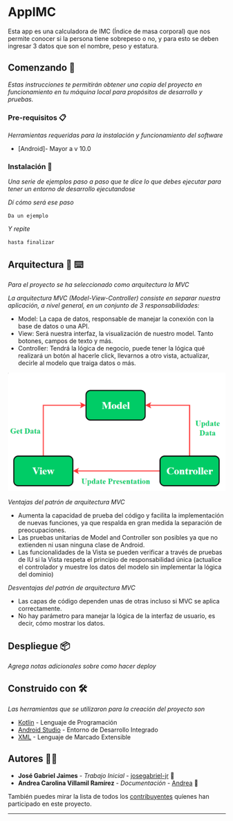 # AppIMC

Esta app es una calculadora de IMC (Índice de masa corporal) que nos permite conocer si la persona tiene sobrepeso o no, y para esto se deben ingresar 3 datos que son el nombre, peso y estatura.

## Comenzando 🚀

_Estas instrucciones te permitirán obtener una copia del proyecto en funcionamiento en tu máquina local para propósitos de desarrollo y pruebas._


### Pre-requisitos 📋

_Herramientas requeridas para la instalación y funcionamiento del software_
* [Android]- Mayor a v 10.0

### Instalación 🔧

_Una serie de ejemplos paso a paso que te dice lo que debes ejecutar para tener un entorno de desarrollo ejecutandose_

_Dí cómo será ese paso_

```
Da un ejemplo
```

_Y repite_

```
hasta finalizar
```


## Arquitectura 🔩 ⌨️

_Para el proyecto se ha seleccionado como arquitectura la MVC_

_La arquitectura MVC (Model-View-Controller) consiste en separar nuestra aplicación, a nivel general, en un conjunto de 3 responsabilidades:_

* Model: La capa de datos, responsable de manejar la conexión con la base de datos o una API.
* View: Será nuestra interfaz, la visualización de nuestro model. Tanto botones, campos de texto y más.
* Controller: Tendrá la lógica de negocio, puede tener la lógica qué realizará un botón al hacerle click, llevarnos a otro vista, actualizar, decirle al modelo que traiga datos o más.

![Image text](https://github.com/josegabriel-jr/appIMC/blob/main/MVC.png)

_Ventajas del patrón de arquitectura MVC_
* Aumenta la capacidad de prueba del código y facilita la implementación de nuevas funciones, ya que respalda en gran medida la separación de preocupaciones.
* Las pruebas unitarias de Model and Controller son posibles ya que no extienden ni usan ninguna clase de Android.
* Las funcionalidades de la Vista se pueden verificar a través de pruebas de IU si la Vista respeta el principio de responsabilidad única (actualice el controlador y muestre los datos del modelo sin implementar la lógica del dominio)

_Desventajas del patrón de arquitectura MVC_
* Las capas de código dependen unas de otras incluso si MVC se aplica correctamente.
* No hay parámetro para manejar la lógica de la interfaz de usuario, es decir, cómo mostrar los datos.


## Despliegue 📦

_Agrega notas adicionales sobre como hacer deploy_


## Construido con 🛠️

_Las herramientas que se utilizaron para la creación del proyecto son_

* [Kotlin](https://kotlinlang.org) - Lenguaje de Programación
* [Android Studio](https://developer.android.com/studio?hl=es-419) - Entorno de Desarrollo Integrado
* [XML](https://www.crehana.com/blog/desarrollo-web/que-es-xml/) - Lenguaje de Marcado Extensible


## Autores 🧑‍🔧

* **José Gabriel Jaimes** - *Trabajo Inicial* - [josegabriel-jr](https://github.com/josegabriel-jr) 🧑
* **Andrea Carolina Villamil Ramírez** - *Documentación* - [Andrea](https://github.com/Andrea-lol) 👩

También puedes mirar la lista de todos los [contribuyentes](https://github.com/josegabriel-jr/appIMC/graphs/contributors) quíenes han participado en este proyecto. 



---

